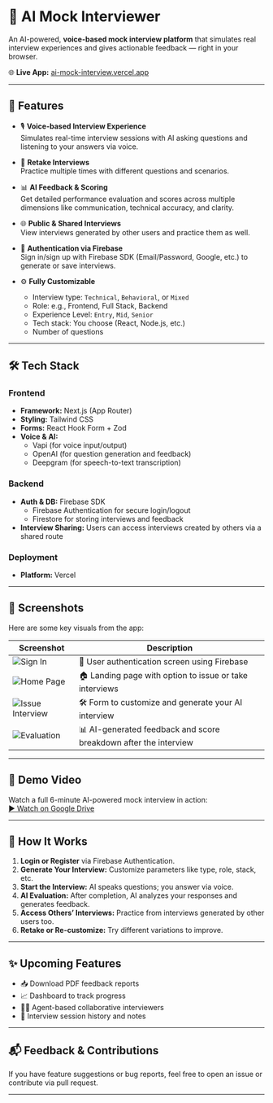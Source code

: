# 🎤 AI Mock Interviewer

An AI-powered, **voice-based mock interview platform** that simulates real interview experiences and gives actionable feedback — right in your browser.

🌐 **Live App:** [ai-mock-interview.vercel.app](https://ai-mock-interview-a8r3qg1s9-rudra-1509s-projects.vercel.app/interview)

---

## 🚀 Features

- 🎙️ **Voice-based Interview Experience**  
  Simulates real-time interview sessions with AI asking questions and listening to your answers via voice.

- 🔁 **Retake Interviews**  
  Practice multiple times with different questions and scenarios.

- 📊 **AI Feedback & Scoring**  
  Get detailed performance evaluation and scores across multiple dimensions like communication, technical accuracy, and clarity.

- 🌐 **Public & Shared Interviews**  
  View interviews generated by other users and practice them as well.

- 🔐 **Authentication via Firebase**  
  Sign in/sign up with Firebase SDK (Email/Password, Google, etc.) to generate or save interviews.

- ⚙️ **Fully Customizable**  
  - Interview type: `Technical`, `Behavioral`, or `Mixed`
  - Role: e.g., Frontend, Full Stack, Backend
  - Experience Level: `Entry`, `Mid`, `Senior`
  - Tech stack: You choose (React, Node.js, etc.)
  - Number of questions

---

## 🛠️ Tech Stack

### Frontend
- **Framework:** Next.js (App Router)
- **Styling:** Tailwind CSS
- **Forms:** React Hook Form + Zod
- **Voice & AI:**
  - Vapi (for voice input/output)
  - OpenAI (for question generation and feedback)
  - Deepgram (for speech-to-text transcription)

### Backend
- **Auth & DB:** Firebase SDK
  - Firebase Authentication for secure login/logout
  - Firestore for storing interviews and feedback
- **Interview Sharing:** Users can access interviews created by others via a shared route

### Deployment
- **Platform:** Vercel

---

## 📸 Screenshots

Here are some key visuals from the app:

| Screenshot | Description |
|------------|-------------|
| ![Sign In](/assets/sign-in.png) | 🔐 User authentication screen using Firebase |
| ![Home Page](/assets/land-page.png) | 🏠 Landing page with option to issue or take interviews |
| ![Issue Interview](/assets/issue-interview.png) | 🛠️ Form to customize and generate your AI interview |
| ![Evaluation](/assets/eval.png) | 📊 AI-generated feedback and score breakdown after the interview |

---

## 🎥 Demo Video

Watch a full 6-minute AI-powered mock interview in action:  
[▶️ Watch on Google Drive](https://drive.google.com/file/d/1qoblOX0HrSB5v2XxKTSn4pJBE4yVNvlD/view?usp=sharing)


---

## 🧠 How It Works

1. **Login or Register** via Firebase Authentication.
2. **Generate Your Interview:** Customize parameters like type, role, stack, etc.
3. **Start the Interview:** AI speaks questions; you answer via voice.
4. **AI Evaluation:** After completion, AI analyzes your responses and generates feedback.
5. **Access Others’ Interviews:** Practice from interviews generated by other users too.
6. **Retake or Re-customize:** Try different variations to improve.

---

## ✨ Upcoming Features

- 📥 Download PDF feedback reports
- 📈 Dashboard to track progress
- 🧑‍💻 Agent-based collaborative interviewers
- 💾 Interview session history and notes

---

## 📬 Feedback & Contributions

If you have feature suggestions or bug reports, feel free to open an issue or contribute via pull request.

---

